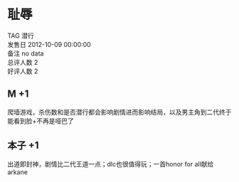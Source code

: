 



# 耻辱
  
TAG 潜行  
发售日 2012-10-09 00:00:00  
备注 no data  
总评人数 2  
好评人数 2
## M +1


爬墙游戏，杀伤数和是否潜行都会影响剧情进而影响结局，以及男主角到二代终于能看到脸+不再是哑巴了
## 本子 +1


出道即封神，剧情比二代王道一点；dlc也很值得玩；一首honor for all献给arkane